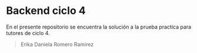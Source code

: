 # Backend ciclo 4

En el presente repositorio se encuentra la solución a la prueba practica para tutores de ciclo 4. 


> Erika Daniela Romero Ramirez
